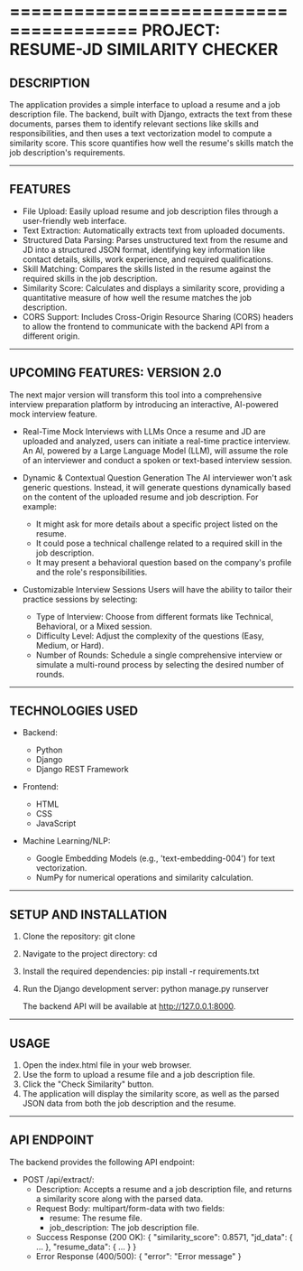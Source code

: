 ======================================
PROJECT: RESUME-JD SIMILARITY CHECKER
======================================

DESCRIPTION
-----------
The application provides a simple interface to upload a resume and a job description file. The backend, built with Django, extracts the text from these documents, parses them to identify relevant sections like skills and responsibilities, and then uses a text vectorization model to compute a similarity score. This score quantifies how well the resume's skills match the job description's requirements.

---

FEATURES
--------
- File Upload: Easily upload resume and job description files through a user-friendly web interface.
- Text Extraction: Automatically extracts text from uploaded documents.
- Structured Data Parsing: Parses unstructured text from the resume and JD into a structured JSON format, identifying key information like contact details, skills, work experience, and required qualifications.
- Skill Matching: Compares the skills listed in the resume against the required skills in the job description.
- Similarity Score: Calculates and displays a similarity score, providing a quantitative measure of how well the resume matches the job description.
- CORS Support: Includes Cross-Origin Resource Sharing (CORS) headers to allow the frontend to communicate with the backend API from a different origin.

---

UPCOMING FEATURES: VERSION 2.0
------------------------------
The next major version will transform this tool into a comprehensive interview preparation platform by introducing an interactive, AI-powered mock interview feature.

* Real-Time Mock Interviews with LLMs
Once a resume and JD are uploaded and analyzed, users can initiate a real-time practice interview. An AI, powered by a Large Language Model (LLM), will assume the role of an interviewer and conduct a spoken or text-based interview session.

* Dynamic & Contextual Question Generation
The AI interviewer won't ask generic questions. Instead, it will generate questions dynamically based on the content of the uploaded resume and job description. For example:
  - It might ask for more details about a specific project listed on the resume.
  - It could pose a technical challenge related to a required skill in the job description.
  - It may present a behavioral question based on the company's profile and the role's responsibilities.

* Customizable Interview Sessions
Users will have the ability to tailor their practice sessions by selecting:
  - Type of Interview: Choose from different formats like Technical, Behavioral, or a Mixed session.
  - Difficulty Level: Adjust the complexity of the questions (Easy, Medium, or Hard).
  - Number of Rounds: Schedule a single comprehensive interview or simulate a multi-round process by selecting the desired number of rounds.

---

TECHNOLOGIES USED
-----------------
- Backend:
  - Python
  - Django
  - Django REST Framework

- Frontend:
  - HTML
  - CSS
  - JavaScript

- Machine Learning/NLP:
  - Google Embedding Models (e.g., 'text-embedding-004') for text vectorization.
  - NumPy for numerical operations and similarity calculation.

---

SETUP AND INSTALLATION
----------------------
1. Clone the repository:
   git clone <repository-url>

2. Navigate to the project directory:
   cd <project-directory>

3. Install the required dependencies:
   pip install -r requirements.txt

4. Run the Django development server:
   python manage.py runserver
   
   The backend API will be available at http://127.0.0.1:8000.

---

USAGE
-----
1. Open the index.html file in your web browser.
2. Use the form to upload a resume file and a job description file.
3. Click the "Check Similarity" button.
4. The application will display the similarity score, as well as the parsed JSON data from both the job description and the resume.

---

API ENDPOINT
------------
The backend provides the following API endpoint:

- POST /api/extract/:
  - Description: Accepts a resume and a job description file, and returns a similarity score along with the parsed data.
  - Request Body: multipart/form-data with two fields:
    - resume: The resume file.
    - job_description: The job description file.
  - Success Response (200 OK):
    {
      "similarity_score": 0.8571,
      "jd_data": { ... },
      "resume_data": { ... }
    }
  - Error Response (400/500):
    {
      "error": "Error message"
    }
